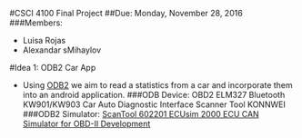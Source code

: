 #CSCI 4100 Final Project
##Due: Monday, November 28, 2016
###Members:
* Luisa Rojas
* Alexandar sMihaylov


#Idea 1: ODB2 Car App
* Using [ODB2](https://en.wikipedia.org/wiki/On-board_diagnostics#OBD-II) we aim to read a statistics from a car and incorporate them into an android application. 
###ODB Device: OBD2 ELM327 Bluetooth KW901/KW903 Car Auto Diagnostic Interface Scanner Tool KONNWEI  
###ODB2 Simulator: [ScanTool 602201 ECUsim 2000 ECU CAN Simulator for OBD-II Development](https://www.amazon.com/ScanTool-602201-ECUsim-Simulator-Development/dp/B008NAH6WE)

